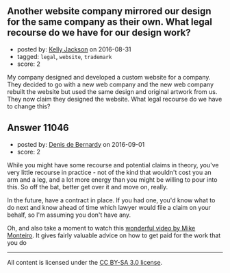 ## Another website company mirrored our design for the same company as their own. What legal recourse do we have for our design work?

- posted by: [Kelly Jackson](https://stackexchange.com/users/9110108/kelly-jackson) on 2016-08-31
- tagged: `legal`, `website`, `trademark`
- score: 2

My company designed and developed a custom website for a company. They decided to go with a new web company and the new web company rebuilt the website but used the same design and original artwork from us. They now claim they designed the website. What legal recourse do we have to change this?


## Answer 11046

- posted by: [Denis de Bernardy](https://stackexchange.com/users/182468/denis-de-bernardy) on 2016-09-01
- score: 2

While you might have some recourse and potential claims in theory, you've very little recourse in practice - not of the kind that wouldn't cost you an arm and a leg, and a lot more energy than you might be willing to pour into this. So off the bat, better get over it and move on, really.

In the future, have a contract in place. If you had one, you'd know what to do next and know ahead of time which lawyer would file a claim on your behalf, so I'm assuming you don't have any.

Oh, and also take a moment to watch this [wonderful video by Mike Monteiro](https://www.youtube.com/watch?v=jVkLVRt6c1U). It gives fairly valuable advice on how to get paid for the work that you do





---

All content is licensed under the [CC BY-SA 3.0 license](https://creativecommons.org/licenses/by-sa/3.0/).
